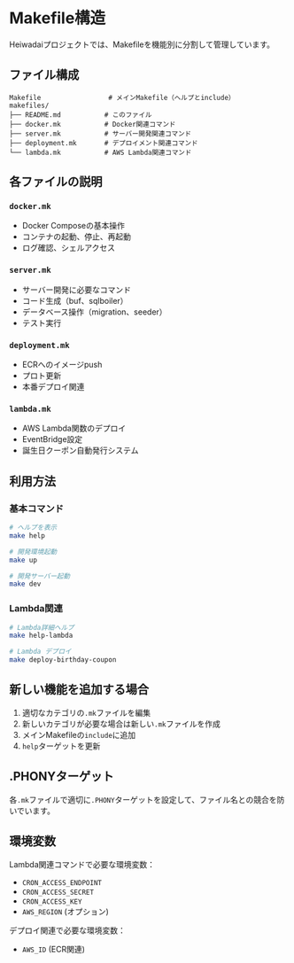 # Makefile構造

Heiwadaiプロジェクトでは、Makefileを機能別に分割して管理しています。

## ファイル構成

```
Makefile                 # メインMakefile（ヘルプとinclude）
makefiles/
├── README.md           # このファイル
├── docker.mk           # Docker関連コマンド
├── server.mk           # サーバー開発関連コマンド
├── deployment.mk       # デプロイメント関連コマンド
└── lambda.mk           # AWS Lambda関連コマンド
```

## 各ファイルの説明

### `docker.mk`
- Docker Composeの基本操作
- コンテナの起動、停止、再起動
- ログ確認、シェルアクセス

### `server.mk`
- サーバー開発に必要なコマンド
- コード生成（buf、sqlboiler）
- データベース操作（migration、seeder）
- テスト実行

### `deployment.mk`
- ECRへのイメージpush
- プロト更新
- 本番デプロイ関連

### `lambda.mk`
- AWS Lambda関数のデプロイ
- EventBridge設定
- 誕生日クーポン自動発行システム

## 利用方法

### 基本コマンド
```bash
# ヘルプを表示
make help

# 開発環境起動
make up

# 開発サーバー起動
make dev
```

### Lambda関連
```bash
# Lambda詳細ヘルプ
make help-lambda

# Lambda デプロイ
make deploy-birthday-coupon
```

## 新しい機能を追加する場合

1. 適切なカテゴリの`.mk`ファイルを編集
2. 新しいカテゴリが必要な場合は新しい`.mk`ファイルを作成
3. メインMakefileの`include`に追加
4. `help`ターゲットを更新

## .PHONYターゲット

各`.mk`ファイルで適切に`.PHONY`ターゲットを設定して、ファイル名との競合を防いでいます。

## 環境変数

Lambda関連コマンドで必要な環境変数：
- `CRON_ACCESS_ENDPOINT`
- `CRON_ACCESS_SECRET` 
- `CRON_ACCESS_KEY`
- `AWS_REGION` (オプション)

デプロイ関連で必要な環境変数：
- `AWS_ID` (ECR関連)